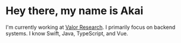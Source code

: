 # Hey there, my name is Akai
I'm currently working at [Valor Research](https://github.com/valorresearch).
I primarily focus on backend systems. I know Swift, Java, TypeScript, and Vue.

<!-- hey there! -->
